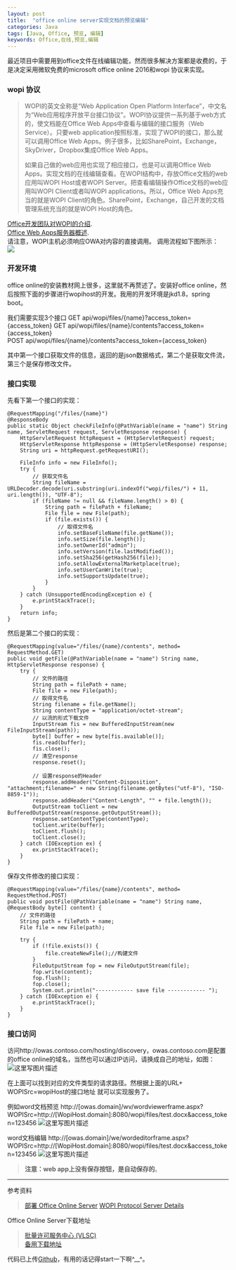 ```yaml
---
layout: post
title:  "office online server实现文档的预览编辑"
categories: Java
tags: [Java, Office, 预览, 编辑]
keywords: Office,在线,预览,编辑
---
```



最近项目中需要用到office文件在线编辑功能，然而很多解决方案都是收费的，于是决定采用微软免费的microsoft office online 2016和wopi 协议来实现。




### wopi 协议
>   WOPI的英文全称是“Web Application Open Platform Interface”，中文名为“Web应用程序开放平台接口协议”。WOPI协议提供一系列基于web方式的，使文档能在Office Web Apps中查看与编辑的接口服务（Web Service）。只要web application按照标准，实现了WOPI的接口，那么就可以调用Office Web Apps。例子很多，比如SharePoint，Exchange，SkyDriver，Dropbox集成Office Web Apps。  
> 
> 如果自己做的web应用也实现了相应接口，也是可以调用Office Web Apps。实现文档的在线编辑查看。在WOPI结构中，存放Office文档的web应用叫WOPI Host或者WOPI Server。把查看编辑操作Office文档的web应用叫WOPI Client或者叫WOPI applications。所以，Office Web Apps充当的就是WOPI Client的角色。SharePoint，Exchange，自己开发的文档管理系统充当的就是WOPI Host的角色。
> 

[Office开发团队对WOPI的介绍](http://blogs.msdn.com/b/officedevdocs/archive/2013/03/21/introducing-wopi.aspx).  
[Office Web Apps服务器概述](http://technet.microsoft.com/en-us/library/jj219437.aspx).  
请注意，WOPI主机必须响应OWA对内容的直接调用。 调用流程如下图所示：  
![](https://msdnshared.blob.core.windows.net/media/MSDNBlogsFS/prod.evol.blogs.msdn.com/CommunityServer.Blogs.Components.WeblogFiles/00/00/00/92/50/metablogapi/7128.Intro_WOPI_5C7408B7.jpg)



### 开发环境
office online的安装教材网上很多，这里就不再赘述了。安装好office online，然后按照下面的步骤进行wopihost的开发。我用的开发环境是jkd1.8，spring boot。

我们需要实现3个接口
GET    api/wopi/files/{name}?access_token={access_token}
GET    api/wopi/files/{name}/contents?access_token={access_token}     
POST  api/wopi/files/{name}/contents?access_token={access_token}

其中第一个接口获取文件的信息，返回的是json数据格式，第二个是获取文件流，第三个是保存修改文件。


### 接口实现
先看下第一个接口的实现：
```
@RequestMapping("/files/{name}")
@ResponseBody
public static Object checkFileInfo(@PathVariable(name = "name") String name, ServletRequest request, ServletResponse response) {
    HttpServletRequest httpRequest = (HttpServletRequest) request;
    HttpServletResponse httpResponse = (HttpServletResponse) response;
    String uri = httpRequest.getRequestURI();

    FileInfo info = new FileInfo();
    try {
        // 获取文件名
        String fileName = URLDecoder.decode(uri.substring(uri.indexOf("wopi/files/") + 11, uri.length()), "UTF-8");
        if (fileName != null && fileName.length() > 0) {
            String path = filePath + fileName;
            File file = new File(path);
            if (file.exists()) {
                // 取得文件名
                info.setBaseFileName(file.getName());
                info.setSize(file.length());
                info.setOwnerId("admin");
                info.setVersion(file.lastModified());
                info.setSha256(getHash256(file));
                info.setAllowExternalMarketplace(true);
                info.setUserCanWrite(true);
                info.setSupportsUpdate(true);
            }
        }
    } catch (UnsupportedEncodingException e) {
        e.printStackTrace();
    }
    return info;
}
```



然后是第二个接口的实现：

```
@RequestMapping(value="/files/{name}/contents", method= RequestMethod.GET)
public void getFile(@PathVariable(name = "name") String name, HttpServletResponse response) {
    try {
        // 文件的路径
        String path = filePath + name;
        File file = new File(path);
        // 取得文件名
        String filename = file.getName();
        String contentType = "application/octet-stream";
        // 以流的形式下载文件
        InputStream fis = new BufferedInputStream(new FileInputStream(path));
        byte[] buffer = new byte[fis.available()];
        fis.read(buffer);
        fis.close();
        // 清空response
        response.reset();

        // 设置response的Header
        response.addHeader("Content-Disposition", "attachment;filename=" + new String(filename.getBytes("utf-8"), "ISO-8859-1"));
        response.addHeader("Content-Length", "" + file.length());
        OutputStream toClient = new BufferedOutputStream(response.getOutputStream());
        response.setContentType(contentType);
        toClient.write(buffer);
        toClient.flush();
        toClient.close();
    } catch (IOException ex) {
        ex.printStackTrace();
    }
}    
```

保存文件修改的接口实现：

```
@RequestMapping(value="/files/{name}/contents", method= RequestMethod.POST)
public void postFile(@PathVariable(name = "name") String name, @RequestBody byte[] content) {
    // 文件的路径
    String path = filePath + name;
    File file = new File(path);

    try {
        if (!file.exists()) {
            file.createNewFile();//构建文件
        }
        FileOutputStream fop = new FileOutputStream(file);
        fop.write(content);
        fop.flush();
        fop.close();
        System.out.println("------------ save file ------------ ");
    } catch (IOException e) {
        e.printStackTrace();
    }
}
```




### 接口访问

访问http://owas.contoso.com/hosting/discovery，owas.contoso.com是配置的office online的域名，当然也可以通过IP访问，请换成自己的地址，如图：
![这里写图片描述](http://img.blog.csdn.net/20170418114309314?watermark/2/text/aHR0cDovL2Jsb2cuY3Nkbi5uZXQveXVmZWl5YW5saXU=/font/5a6L5L2T/fontsize/400/fill/I0JBQkFCMA==/dissolve/70/gravity/SouthEast)

在上面可以找到对应的文件类型的请求路径。然根据上面的URL+ WOPISrc=wopiHost的接口地址
就可以实现服务了。

例如word文档预览
http://[owas.domain]/wv/wordviewerframe.aspx?WOPISrc=http://[WopiHost.domain]:8080/wopi/files/test.docx&access_token=123456
![这里写图片描述](http://img.blog.csdn.net/20170418172425910?watermark/2/text/aHR0cDovL2Jsb2cuY3Nkbi5uZXQveXVmZWl5YW5saXU=/font/5a6L5L2T/fontsize/400/fill/I0JBQkFCMA==/dissolve/70/gravity/SouthEast)


word文档编辑
http://[owas.domain]/we/wordeditorframe.aspx?WOPISrc=http://[WopiHost.domain]:8080/wopi/files/test.docx&access_token=123456
![这里写图片描述](http://img.blog.csdn.net/20170418172534332?watermark/2/text/aHR0cDovL2Jsb2cuY3Nkbi5uZXQveXVmZWl5YW5saXU=/font/5a6L5L2T/fontsize/400/fill/I0JBQkFCMA==/dissolve/70/gravity/SouthEast)


> **注意：**web app上没有保存按钮，是自动保存的****。

---------
参考资料
>[部署 Office Online Server](https://msdn.microsoft.com/library/jj219455(v=office.16).aspx)  
>[WOPI Protocol Server Details](https://msdn.microsoft.com/en-us/library/hh643135(v=office.12).aspx)
>

Office Online Server下载地址
>[批量许可服务中心 (VLSC)](https://www.microsoft.com/Licensing/servicecenter/default.aspx)  
[备用下载地址](http://www.0daydown.com/10/630107.html)
>

代码已上传[Github](https://github.com/ethendev/wopihost)，有用的话记得start一下啊^__^。  